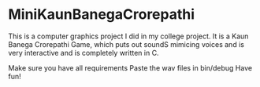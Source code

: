 # MiniKaunBanegaCrorepathi
This is a computer graphics project I did in my college project. It is a Kaun Banega Crorepathi Game, which puts out soundS mimicing voices and is very interactive and is completely written in C.  


Make sure you have all requirements 
Paste the wav files in bin/debug
Have fun!
